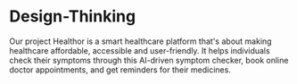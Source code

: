 # Design-Thinking
Our project Healthor is a smart healthcare platform that's about making healthcare affordable, accessible and user-friendly. It helps individuals check their symptoms through this AI-driven symptom checker, book online doctor appointments, and get reminders for their medicines. 
